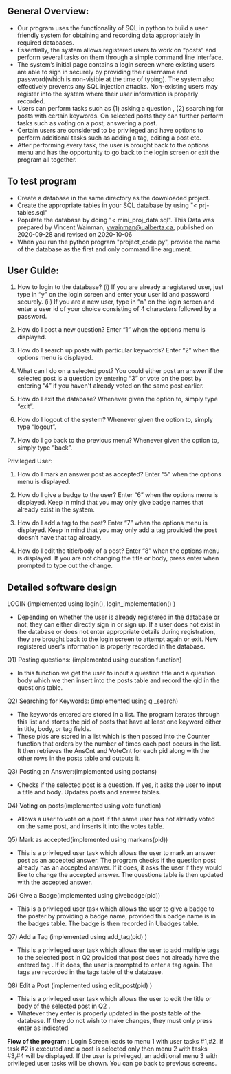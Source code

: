 
## General Overview:
* Our program uses the functionality of SQL in python to build a user friendly system for obtaining and recording data
appropriately in required databases.
* Essentially, the system allows registered users to work on “posts” and perform several tasks on them through a
simple command line interface.
* The system’s initial page contains a login screen where existing users are able to sign in securely by providing their
username and password(which is non-visible at the time of typing). The system also effectively prevents any SQL
injection attacks. Non-existing users may register into the system where their user information is properly recorded.
* Users can perform tasks such as (1) asking a question , (2) searching for posts with certain keywords. On selected
posts they can further perform tasks such as voting on a post, answering a post.
* Certain users are considered to be privileged and have options to perform additional tasks such as adding a tag,
editing a post etc.
* After performing every task, the user is brought back to the options menu and has the opportunity to go back to the
login screen or exit the program all together.

## To test program
* Create a database in the same directory as the downloaded project.
* Create the appropriate tables in your SQL database by using "< prj-tables.sql"
* Populate the database by doing "< mini_proj_data.sql". This Data was prepared by Vincent Wainman, vwainman@ualberta.ca, published on 2020-09-28 and revised on 2020-10-06
* When you run the python program "project_code.py", provide the name of the database as the first and only command line argument.

## User Guide:
1. How to login to the database?
(i) If you are already a registered user, just type in “y” on the login screen and enter your user id and password securely.
(ii) If you are a new user, type in “n” on the login screen and enter a user id of your choice consisting of 4 characters followed by a password.

2. How do I post a new question?
Enter “1” when the options menu is displayed.

3. How do I search up posts with particular keywords?
Enter “2” when the options menu is displayed.

4. What can I do on a selected post?
You could either post an answer if the selected post is a question by entering “3” or vote on the post by entering “4” if you haven't already voted on the
same post earlier.

5. How do I exit the database?
Whenever given the option to, simply type “exit”.

6. How do I logout of the system?
Whenever given the option to, simply type “logout”.

7. How do I go back to the previous menu?
Whenever given the option to, simply type “back”.

Privileged User:
1. How do I mark an answer post as accepted?
Enter “5” when the options menu is displayed.

2. How do I give a badge to the user?
Enter “6” when the options menu is displayed. Keep in mind that you may only give badge names that already exist in the system.

3. How do I add a tag to the post? 
Enter “7” when the options menu is displayed. Keep in mind that you may only add a tag provided the post doesn’t have that tag already.

4. How do I edit the title/body of a post?
Enter “8” when the options menu is displayed. If you are not changing the title or body, press enter when prompted to type out the change.

## Detailed software design
LOGIN (implemented using login(), login_implementation() )
* Depending on whether the user is already registered in the database or not, they can either directly
sign in or sign up. If a user does not exist in the database or does not enter appropriate details
during registration, they are brought back to the login screen to attempt again or exit. New
registered user’s information is properly recorded in the database.

Q1) Posting questions: (implemented using question function)
* In this function we get the user to input a question title and a question body which we then insert
into the posts table and record the qid in the questions table.

Q2) Searching for Keywords: (implemented using q _search)
* The keywords entered are stored in a list. The program iterates through this list and stores the pid
of posts that have at least one keyword either in title, body, or tag fields.
* These pids are stored in a list which is then passed into the Counter function that orders by the
number of times each post occurs in the list. It then retrieves the AnsCnt and VoteCnt for each pid
along with the other rows in the posts table and outputs it.

Q3) Posting an Answer:(implemented using postans)
* Checks if the selected post is a question. If yes, it asks the user to input a title and body. Updates
posts and answer tables.

Q4) Voting on posts(implemented using vote function)
* Allows a user to vote on a post if the same user has not already voted on the same post, and
inserts it into the votes table.

Q5) Mark as accepted(implemented using markans(pid))
* This is a privileged user task which allows the user to mark an answer post as an accepted answer.
The program checks if the question post already has an accepted answer. If it does, it asks the
user if they would like to change the accepted answer. The questions table is then updated with
the accepted answer.

Q6) Give a Badge(implemented using givebadge(pid))
* This is a privileged user task which allows the user to give a badge to the poster by providing a
badge name, provided this badge name is in the badges table. The badge is then recorded in
Ubadges table.

Q7) Add a Tag (implemented using add_tag(pid) )
* This is a privileged user task which allows the user to add multiple tags to the selected post in Q2
provided that post does not already have the entered tag . If it does, the user is prompted to enter a
tag again. The tags are recorded in the tags table of the database.

Q8) Edit a Post (implemented using edit_post(pid) )
* This is a privileged user task which allows the user to edit the title or body of the selected post in
Q2 .
* Whatever they enter is properly updated in the posts table of the database. If they do not wish to
make changes, they must only press enter as indicated

**Flow of the program** : Login Screen leads to menu 1 with user tasks #1,#2. If task #2 is executed and a
post is selected only then menu 2 with tasks #3,#4 will be displayed. If the user is privileged, an
additional menu 3 with privileged user tasks will be shown. You can go back to previous screens.
